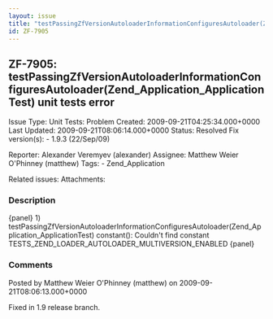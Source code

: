 ```yaml
---
layout: issue
title: "testPassingZfVersionAutoloaderInformationConfiguresAutoloader(Zend_Application_ApplicationTest) unit tests error"
id: ZF-7905
---
```


ZF-7905: testPassingZfVersionAutoloaderInformationConfiguresAutoloader(Zend\_Application\_ApplicationTest) unit tests error
---------------------------------------------------------------------------------------------------------------------------

 Issue Type: Unit Tests: Problem Created: 2009-09-21T04:25:34.000+0000 Last Updated: 2009-09-21T08:06:14.000+0000 Status: Resolved Fix version(s): - 1.9.3 (22/Sep/09)
 
 Reporter:  Alexander Veremyev (alexander)  Assignee:  Matthew Weier O'Phinney (matthew)  Tags: - Zend\_Application
 
 Related issues: 
 Attachments: 
### Description

{panel} 1) testPassingZfVersionAutoloaderInformationConfiguresAutoloader(Zend\_Application\_ApplicationTest) constant(): Couldn't find constant TESTS\_ZEND\_LOADER\_AUTOLOADER\_MULTIVERSION\_ENABLED {panel}

 

 

### Comments

Posted by Matthew Weier O'Phinney (matthew) on 2009-09-21T08:06:13.000+0000

Fixed in 1.9 release branch.

 

 